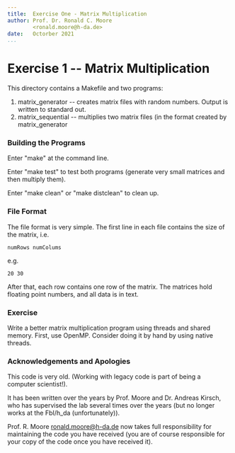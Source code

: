 ```yaml
---
title:  Exercise One - Matrix Multiplication
author: Prof. Dr. Ronald C. Moore 
        <ronald.moore@h-da.de>
date:   Octorber 2021
...
```


Exercise 1 -- Matrix Multiplication
===================================

This directory contains a Makefile and two programs:
1. matrix_generator -- creates matrix files with random numbers. Output is written to standard out.
1. matrix_sequential -- multiplies two matrix files (in the format created by matrix_generator


### Building the Programs

Enter "make" at the command line.

Enter "make test" to test both programs (generate very small matrices and then multiply them).

Enter "make clean" or "make distclean" to clean up.

### File Format


The file format is very simple.
The first line in each file contains the size of the matrix, i.e.

    numRows numColums

e.g.

    20 30

After that, each row contains one row of the matrix. The matrices hold floating point numbers, and all data is in text.

### Exercise

Write a better matrix multiplication program using threads and shared memory.
First, use OpenMP. Consider doing it by hand by using native threads.

### Acknowledgements and Apologies

This code is very old.
(Working with legacy code is part of being a computer scientist!).

It has been written over the years by Prof. Moore and Dr. Andreas Kirsch,
who has supervised the lab several times over the years (but no longer
works at the FbI/h_da (unfortunately)).

Prof. R. Moore <ronald.moore@h-da.de> now takes full responsibility for
maintaining the code you have received
(you are of course responsible for your copy of the code once you have received it).
